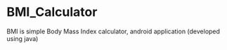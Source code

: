 # BMI_Calculator
BMI is simple Body Mass Index calculator, android application (developed using java)
